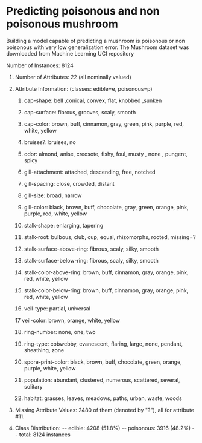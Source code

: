 # Predicting poisonous and non poisonous mushroom
Building a model capable of predicting a mushroom is poisonous or non poisonous with very low generalization error. The Mushroom dataset was downloaded from Machine Learning UCI repository

Number of Instances: 8124

1. Number of Attributes: 22 (all nominally valued)

2. Attribute Information: (classes: edible=e, poisonous=p)
     1. cap-shape:                bell ,conical, convex, flat,
                                  knobbed ,sunken
                                  
     2. cap-surface:              fibrous, grooves, scaly, smooth

     3. cap-color:                brown, buff, cinnamon, gray, green,
                                  pink, purple, red, white, yellow
                                  
     4. bruises?:                 bruises, no

     5. odor:                     almond, anise, creosote, fishy, foul,
                                  musty , none , pungent, spicy
                                  
     6. gill-attachment:          attached, descending, free, notched
     
     7. gill-spacing:             close, crowded, distant
     
     8. gill-size:                broad, narrow
     
     9. gill-color:               black, brown, buff, chocolate, gray,
                                  green, orange, pink, purple, red,
                                  white, yellow
                                  
    10. stalk-shape:              enlarging, tapering
     
    11. stalk-root:               bulbous, club, cup, equal,
                                  rhizomorphs, rooted, missing=?
                                  
    12. stalk-surface-above-ring: fibrous, scaly, silky, smooth
     
    13. stalk-surface-below-ring: fibrous, scaly, silky, smooth
     
    14. stalk-color-above-ring:   brown, buff, cinnamon, gray, orange,
                                  pink, red, white, yellow
                                  
    15. stalk-color-below-ring:   brown, buff, cinnamon, gray, orange,
                                  pink, red, white, yellow
                                  
    16. veil-type:                partial, universal
     
    17 veil-color:               brown, orange, white, yellow
     
    18. ring-number:              none, one, two
     
    19. ring-type:                cobwebby, evanescent, flaring, large,
                                  none, pendant, sheathing, zone
                                  
    21. spore-print-color:        black, brown, buff, chocolate, green,
                                  orange, purple, white, yellow
                                  
    22. population:               abundant, clustered, numerous,
                                  scattered, several, solitary
                                  
    23. habitat:                  grasses, leaves, meadows, paths,
                                  urban, waste, woods

3. Missing Attribute Values: 2480 of them (denoted by "?"), all for
   attribute #11.

4. Class Distribution: 
    --    edible: 4208 (51.8%)
    -- poisonous: 3916 (48.2%)
    --     total: 8124 instances
